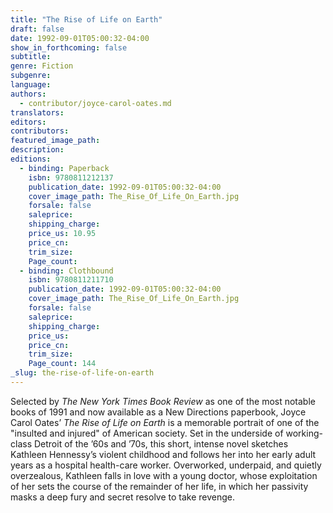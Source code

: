 ```yaml
---
title: "The Rise of Life on Earth"
draft: false
date: 1992-09-01T05:00:32-04:00
show_in_forthcoming: false
subtitle:
genre: Fiction
subgenre:
language:
authors:
  - contributor/joyce-carol-oates.md
translators:
editors:
contributors:
featured_image_path:
description:
editions:
  - binding: Paperback
    isbn: 9780811212137
    publication_date: 1992-09-01T05:00:32-04:00
    cover_image_path: The_Rise_Of_Life_On_Earth.jpg
    forsale: false
    saleprice:
    shipping_charge:
    price_us: 10.95
    price_cn:
    trim_size:
    Page_count:
  - binding: Clothbound
    isbn: 9780811211710
    publication_date: 1992-09-01T05:00:32-04:00
    cover_image_path: The_Rise_Of_Life_On_Earth.jpg
    forsale: false
    saleprice:
    shipping_charge:
    price_us:
    price_cn:
    trim_size:
    Page_count: 144
_slug: the-rise-of-life-on-earth
---
```


Selected by _The New York Times Book Review_ as one of the most notable books of 1991 and now available as a New Directions paperbook, Joyce Carol Oates’ _The Rise of Life on Earth_ is a memorable portrait of one of the "insulted and injured" of American society. Set in the underside of working-class Detroit of the ’60s and ’70s, this short, intense novel sketches Kathleen Hennessy’s violent childhood and follows her into her early adult years as a hospital health-care worker. Overworked, underpaid, and quietly overzealous, Kathleen falls in love with a young doctor, whose exploitation of her sets the course of the remainder of her life, in which her passivity masks a deep fury and secret resolve to take revenge.

